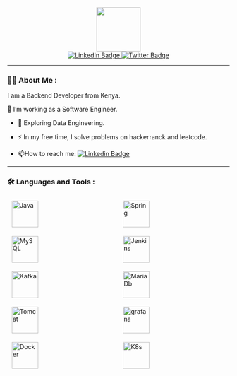 
 <style>
        .container {
            display: flex;
            flex-wrap: wrap;
            justify-content: space-between;
        }
        
        .item {
            flex: 1 1 200px; /* Grow and shrink with a minimum width of 200px */
            margin: 10px;
            box-sizing: border-box;
        }
    </style>
<div id="header" align="center">
  <img src="https://media.giphy.com/media/USV0ym3bVWQJJmNu3N/giphy.gif" width="100"/>
</div>
<div id="badges"  align="center">
  <a href="https://linkedin.com/in/schando">
    <img src="https://img.shields.io/badge/LinkedIn-blue?style=for-the-badge&logo=linkedin&logoColor=white" alt="LinkedIn Badge"/>
  </a>
 
  <a href="https://twitter.com/yogo_dev">
    <img src="https://img.shields.io/badge/Twitter-blue?style=for-the-badge&logo=twitter&logoColor=white" alt="Twitter Badge"/>
  </a>
</div>
<div  align="center">
<img src="https://komarev.com/ghpvc/?username=yogo254&style=flat-square&color=blue" alt=""/>
</div>

---

### :man_technologist: About Me :

I am a Backend Developer from Kenya.

:telescope: I’m working as a Software Engineer.

- :seedling: Exploring Data Engineering.

- :zap: In my free time, I solve problems on hackerranck and leetcode.

- :mailbox:How to reach me: [![Linkedin Badge](https://img.shields.io/badge/-chando-blue?style=flat&logo=Linkedin&logoColor=white)](https://linkedin.com/in/schando)

---

### :hammer_and_wrench: Languages and Tools :

<div class="container">
  <img class="item" src="https://cdn.jsdelivr.net/gh/devicons/devicon@latest/icons/java/java-original-wordmark.svg" " title="Java" alt="Java" width="60" height="60"/>
  <img class="item"  src="https://cdn.jsdelivr.net/gh/devicons/devicon@latest/icons/spring/spring-original.svg" title="Spring" alt="Spring" width="60" height="60"/>
<img class="item" src="https://cdn.jsdelivr.net/gh/devicons/devicon@latest/icons/mysql/mysql-original-wordmark.svg" title="MySQL"  alt="MySQL" width="60" height="60"/>
<img class="item" src="https://cdn.jsdelivr.net/gh/devicons/devicon@latest/icons/jenkins/jenkins-original.svg" title="Jenkins" alt="Jenkins" width="60" height="60"/>
<img class="item" src="https://cdn.jsdelivr.net/gh/devicons/devicon@latest/icons/apachekafka/apachekafka-original-wordmark.svg" title="Kafka" alt="Kafka" width="60" height="60"/>
   <img class="item" src="https://cdn.jsdelivr.net/gh/devicons/devicon@latest/icons/mariadb/mariadb-original.svg" title="MariaDb" alt="MariaDb" width="60" height="60" />

   <img class="item" src="https://cdn.jsdelivr.net/gh/devicons/devicon@latest/icons/tomcat/tomcat-line-wordmark.svg"  title="Tomcat" alt="Tomcat" width="60" height="60" >

   <img class="item" src="https://cdn.jsdelivr.net/gh/devicons/devicon@latest/icons/grafana/grafana-plain-wordmark.svg" title= "grafana"  width ="60" height="60" />
   
  <img class="item" src="https://cdn.jsdelivr.net/gh/devicons/devicon@latest/icons/docker/docker-original-wordmark.svg" title="Docker" width="60" height="60" />
  
   <img class="item" src="https://cdn.jsdelivr.net/gh/devicons/devicon@latest/icons/kubernetes/kubernetes-original.svg" title="K8s" width="60" height="60" />
          
          

</div>
